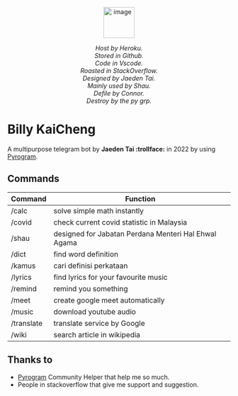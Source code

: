 <p align="center">
  <img width="70" alt="image" src="https://user-images.githubusercontent.com/63090071/147376055-81efdfcf-3ae0-4901-bb11-8610028e7dcd.png"> 
</p>

<p align="center">
  <i>
  Host by Heroku. <br>
  Stored in Github.  <br>
  Code in Vscode. <br>
  Roasted in StackOverflow. <br>
  Designed by Jaeden Tai. <br>
  Mainly used by Shau. <br>
  Defile by Connor. <br>
  Destroy by the py grp. <br>
  </i>
</p>


# Billy KaiCheng
A multipurpose telegram bot by **Jaeden Tai :trollface:** in 2022 by using [Pyrogram](https://docs.pyrogram.org/).

## Commands
| Command       | Function                                                         |
|---------------|------------------------------------------------------------------|
| /calc         | solve simple math instantly                                      |
| /covid        | check current covid statistic in Malaysia                        |
| /shau         | designed for Jabatan Perdana Menteri Hal Ehwal Agama             |
| /dict         | find word definition                                             |
| /kamus        | cari definisi perkataan                                          |
| /lyrics       | find lyrics for your favourite music                             |
| /remind       | remind you something                                             |
| /meet         | create google meet automatically|
| /music        |  download youtube audio                                          |
| /translate    | translate service by Google                                      |
| /wiki         |  search article in wikipedia                                     |


## Thanks to
- [Pyrogram](https://t.me/pyrogramchat) Community Helper that help me so much.
- People in stackoverflow that give me support and suggestion.
